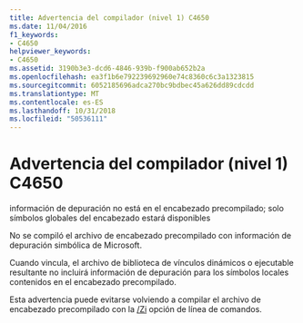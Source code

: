 ```yaml
---
title: Advertencia del compilador (nivel 1) C4650
ms.date: 11/04/2016
f1_keywords:
- C4650
helpviewer_keywords:
- C4650
ms.assetid: 3190b3e3-dcd6-4846-939b-f900ab652b2a
ms.openlocfilehash: ea3f1b6e792239692960e74c8360c6c3a1323815
ms.sourcegitcommit: 6052185696adca270bc9bdbec45a626dd89cdcdd
ms.translationtype: MT
ms.contentlocale: es-ES
ms.lasthandoff: 10/31/2018
ms.locfileid: "50536111"
---
```

# <a name="compiler-warning-level-1-c4650"></a>Advertencia del compilador (nivel 1) C4650

información de depuración no está en el encabezado precompilado; solo símbolos globales del encabezado estará disponibles

No se compiló el archivo de encabezado precompilado con información de depuración simbólica de Microsoft.

Cuando vincula, el archivo de biblioteca de vínculos dinámicos o ejecutable resultante no incluirá información de depuración para los símbolos locales contenidos en el encabezado precompilado.

Esta advertencia puede evitarse volviendo a compilar el archivo de encabezado precompilado con la [/Zi](../../build/reference/z7-zi-zi-debug-information-format.md) opción de línea de comandos.